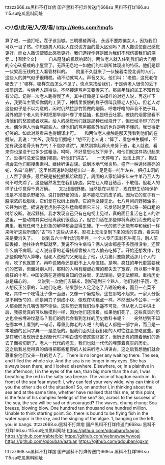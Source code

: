 
 tttzzz668.su黑料不打烊痞 国产黑料不打烊传送门668su 黑料不打烊166.su 115.su吃瓜黑料网址 




### 👉/点/此/进/入/观/看/ http://6e6s.com?lmqfs




算了吧，一道打吧，茬子该当够。三明模棱两可。
永远不要欺骗女人，因为我们可以一目了然。你知道男人和女人在说谎方面的最大区别吗？男人撒谎使自己感觉更好，而女人撒谎使彼此感觉更好。我们选择作弊是因为我们不想伤害我们的深爱...【阅读全文】
　　自从隆隆的机器响起时，两位老人就入住到我们的大门旁的空心砖搭成的小屋里了。无声无息地一如他们的年龄所体现出的特征。他们是帮一伙架高压线的工人看管材料的。　　院里不久就来了一伙操着南腔北调的人们。这些人的脾气似乎很糟糕。动不动就骂人。声音又大。他们叫：“老倌，这死老倌哪去了！”哪样，哪样东西怎么不见了。快点来找给我们，于是俩老人很快的丢下烟筒跑去。亏俩老人跑得快，不然接连骂声又要传来了。那些年轻的民工不知有没有父母。记得一次老人跑得慢了点，其中好像是工头模样的对老人说，再这样下去，我要叫主管扣你俩的工资了，神情里恨恨的样子很叫我替老人担心。但老人对这些似乎是不以为意的，闲时仍然拉那竹筒做的烟筒，呼噜呼噜的声音不绝于耳。另外的那个老人则不时把那旱烟叶卷了来猛抽，也是喷云吐雾。缭绕的烟雾里看不清他们的愁苦或者欢喜。给人的感觉他们就是那种已经烧开了，但已经冷却了的开水。偶尔俩人也会骂那些人，但他们的骂声那些外省的也许是听不懂的。我觉得挺好笑的。如此对骂看来也得翻译才可。　　和两位老人接触是那天我看到他们的在劈柴，我说：“大爷，我帮您们劈吧！”想不到老人说：“算了，看您书生模样，不定有我这老骨头有力气！不信你试试”。果然刚拿起斧头来劈下去，老人就说，看来你也是没干过多少这粗活，呵呵。不好意思地放下斧子，和他们就这样熟识起来了。没事时总爱往他们哪跑，听他们“讲古”。　　一天停电了，没法上网了，抓住机会去他们那搜集素材。继续听讲古课。说到本地气候炎热，盛产一种通体黑亮的蛇，名曰“乌稍”，这里修高速路时就挖出过一条，足足有一吨半左右。把打山洞的工人吞了很多，最后硬是被挖掘机给砍翻了。周围的人家始知多年来牛羊乃至人为何不时失踪了。这些居然发生在我们身边。实在让人瞠目结舌，不敢信。但老人的样子让你觉得千真万确。　　又扯到到野猪。当然是在以前了，现在野生动物保护法是不准猎杀野猪的。说打到野猪的话，是不能吃它的皮子的。因为它的皮子有一股浓浓的松脂味，它们爱在松树上蹭痒。它的毛坚硬无比。七八月间的野猪油多。它甚为凶猛。据说连老虎豹子这些猛兽都惧它三分。它发怒时足可以将一碗口粗的树给咬断。说起野猪，我才发现自己只有在电视上见过，真的面目复活在老人的讲述里。一些动物其实已经离我们很遥远了。但它们活在那些即将离我们而去的活字典里，我想任何书上形象的解释都会显得生硬。下一代的孩子还能有幸和我们一样来听听这些所谓的“古”吗？这些从课本，影视上无法复制下来的活的东西，看来将来是要消失了。　　说到五六十年代饥荒年月，一个人专门去剥死牛死马，别人前脚丢掉，他往往会后脚就至。我说不怕生病吗？俩人说命都差不多饿得没啦，还管什么病不病啊。老人说自家的老母猪都曾被人给人偷去吃掉了。开始还想发作，找那些偷吃的人算帐，但老人说他的父亲阻止了他，认为猪只要能救活那几个人的命，吃了也就罢了。再咋说猪命还是赶不上人命值钱。是啊，疯狂的年代更需要我们的宽容，但面对别人时，那时的人稍有龌龊心理的都失去了宽容，所以那十年是疯狂的十年。中国沦落在道德和良知的低谷里，无法理喻，更无法解释。重拾历史总是痛心的。　　又说到一次他们去碾米，刚好碰到三个熟人，他们说肚子饿，老人想反正公家的，叫他们吃吧，结果那仨人足足吃了八磁碗的米，而且一点菜不吃，其中一个吃得肚子像一面鼓，又像一个癞蛤蟆，坐在那站不起来。一家人分饭是不用饭勺的，而是用刀子划成小块，像现在切糕点一样。不然因为不公平，一家人都会因为几嘴饭闹不愉快。这些历史离我们似乎遥不可及，但从老人口中讲出后，我感觉真的可以触摸到一样，因为他们还活着。如果他们死了，这些真实的历史也会被埋进坟墓吗？我们的后代会看到怎样的历史教科书呢？　　突然想到不知在哪本书上看到的一句话，尊重比你老的人吧！的确老人都是一部字典，而且是一本地道的民间字典——是绝版的。但我们面对比我们老的人时往往会忽略这些。都是在我们发现历史出现断代时才明白该珍惜这些财富了，但历史真的随着他们的逝去了而被切断了。老人一代代的老去，我们也就一代代的埋葬着真实的历史。　　这之后我总觉得真的值得把那些粗野的人拉来听老人讲讲古，这之后我想他们就会尊重象他们父亲一样的老人了。
There is no longer any waiting there.
The sea, and filled the whole sky.
And the sea is no longer in my eyes.
She has always been there, and I looked elsewhere.
Elsewhere, or, in a plaintive in the afternoon, I in the eyes of the sea, than big more than the sun, I was breathing the red in the salty sea breeze.
The voice of hagdon eardrum.
In front of the sea fear myself: I, why can feel your very wide, why can think of you the other side of the situation?
So, on another I, in thinking about the sea and at the same time, whether have realised that this me, at this point, is the fear of his complex feelings of the sea?
So, across to the success of the sea, the sea will be sad or discouraged?
The waves, chung chung;
Sea breeze, blowing blow.
One hundred ten thousand one hundred million.
Unable to think starting point.
So, there is bound to be flying fish in the water vapor in the sky, and the singing of the algae.
1, banging on the left, you in bangs.
 tttzzz668.su黑料不打烊痞 国产黑料不打烊传送门668su 黑料不打烊166.su 115.su吃瓜黑料网址  https://github.com/qdouban/fxaggc
https://github.com/rabte/blpl
https://github.com/webnewse/wwopj
https://github.com/qdouban/aatuan
https://github.com/qdouban/ggxm





tttzzz668.su黑料不打烊痞 国产黑料不打烊传送门668su 黑料不打烊166.su 115.su吃瓜黑料网址 
